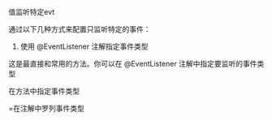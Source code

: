 

值监听特定evt



通过以下几种方式来配置只监听特定的事件：

1. 使用 @EventListener 注解指定事件类型

这是最直接和常用的方法。你可以在 @EventListener 注解中指定要监听的事件类型

在方法中指定事件类型


=在注解中罗列事件类型

